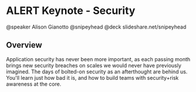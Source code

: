 # ALERT Keynote - Security
@speaker Alison Gianotto @snipeyhead
@deck slideshare.net/snipeyhead

## Overview
Application security has never been more important, as each passing month brings new security breaches on scales we would never have previously imagined. The days of bolted-on security as an afterthought are behind us. You'll learn just how bad it is, and how to build teams with security+risk awareness at the core.